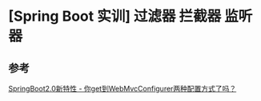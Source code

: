 # [Spring Boot 实训] 过滤器 拦截器 监听器







## 参考



[SpringBoot2.0新特性 - 你get到WebMvcConfigurer两种配置方式了吗？](https://www.jianshu.com/p/77482f0b59e9)

